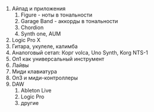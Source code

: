 1.  Айпад и приложения
    1.  Figure - ноты в тональности
    2.  Garage Band - аккорды в тональности
    3.  Chordion
    4.  Synth one, AUM
2.  Logic Pro X
3.  Гитара, укулеле, калимба
4.  Аналоговый сетап: Корг volca, Uno Synth, Korg NTS-1
5.  Оп1 как универсальный инструмент
6.  Лайвы
7.  Миди клавиатура
8.  Оп3 и миди-контроллеры
9.  DAW
    1.  Ableton Live
    2.  Logic Pro
    3.  другие